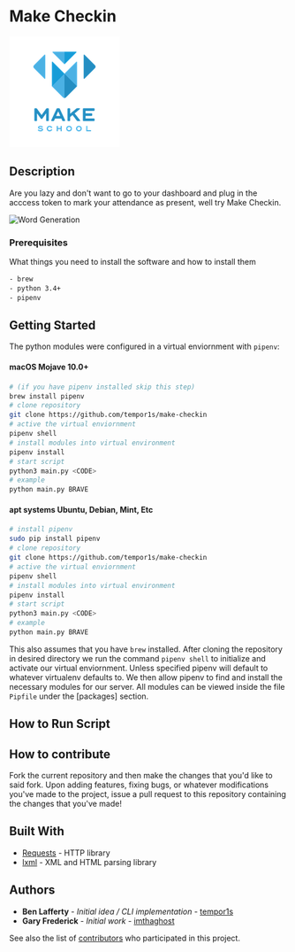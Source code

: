# Make Checkin

<img src="media/logo.png" title="Makeschool Icon"></a>

## Description

Are you lazy and don't want to go to your dashboard and plug in the acccess token to mark your attendance as present, well try Make Checkin.

![Word Generation](/media/example.gif)

### Prerequisites

What things you need to install the software and how to install them

```bash
- brew
- python 3.4+
- pipenv
```

## Getting Started

The python modules were configured in a virtual enviornment with `pipenv`:

#### macOS Mojave 10.0+

```bash
# (if you have pipenv installed skip this step)
brew install pipenv
# clone repository
git clone https://github.com/tempor1s/make-checkin
# active the virtual enviornment
pipenv shell
# install modules into virtual environment
pipenv install
# start script
python3 main.py <CODE>
# example
python main.py BRAVE
```

#### apt systems Ubuntu, Debian, Mint, Etc

```bash
# install pipenv
sudo pip install pipenv
# clone repository
git clone https://github.com/tempor1s/make-checkin
# active the virtual enviornment
pipenv shell
# install modules into virtual environment
pipenv install
# start script
python3 main.py <CODE>
# example
python main.py BRAVE
```

This also assumes that you have `brew` installed. After cloning the repository in desired directory we run the command `pipenv shell` to initialize and activate our virtual enviornment. Unless specified pipenv will default to whatever virtualenv defaults to. We then allow pipenv to find and install the necessary modules for our server. All modules can be viewed inside the file `Pipfile` under the [packages] section.

## How to Run Script

## How to contribute

Fork the current repository and then make the changes that you'd like to said fork. Upon adding features, fixing bugs,
or whatever modifications you've made to the project, issue a pull request to this repository containing the changes that you've made!

## Built With

-   [Requests](https://2.python-requests.org/en/master/) - HTTP library
-   [lxml](https://lxml.de/) - XML and HTML parsing library

## Authors

-   **Ben Lafferty** - _Initial idea / CLI implementation_ - [tempor1s](https://github.com/tempor1s)
-   **Gary Frederick** - _Initial work_ - [imthaghost](https://github.com/imthaghost)

See also the list of [contributors](https://github.com/tempor1s/make-checkin/contributors) who participated in this project.

